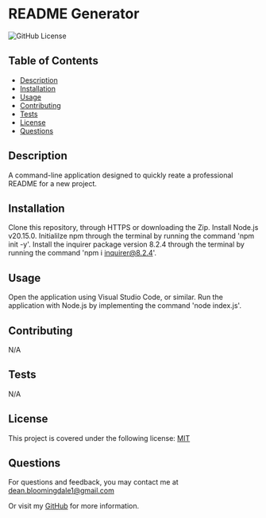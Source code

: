 # README Generator

  ![GitHub License](https://img.shields.io/badge/License-MIT-blue)

   ## Table of Contents 
  * [Description](#description)
  * [Installation](#installation)
  * [Usage](#usage)
  * [Contributing](#contributing)
  * [Tests](#tests)
  * [License](#license)
  * [Questions](#questions)
  

   ## Description
   A command-line application designed to quickly reate a professional README for a new project.

   ## Installation
   Clone this repository, through HTTPS or downloading the Zip. Install Node.js v20.15.0. Initialilze npm through the terminal by running the command 'npm init -y'. Install the inquirer package version 8.2.4 through the terminal by running the command 'npm i inquirer@8.2.4'. 

   ## Usage
   Open the application using Visual Studio Code, or similar. Run the application with Node.js by implementing the command 'node index.js'.

   ## Contributing
   N/A

   ## Tests
   N/A

   ## License
   This project is covered under the following license:
    [MIT](https://opensource.org/license/MIT)

    
    

   ## Questions
   For questions and feedback, you may contact me at [dean.bloomingdale1@gmail.com](mailto:dean.bloomingdale1@gmail.com)

   Or visit my [GitHub](https://github.com/DeadSeaTupperware) for more information.


